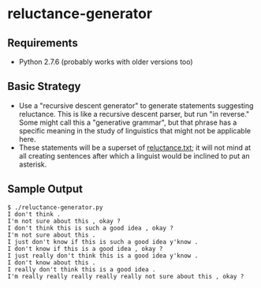 reluctance-generator
====================

Requirements
------------

*   Python 2.7.6 (probably works with older versions too)

Basic Strategy
--------------

*   Use a "recursive descent generator" to generate statements suggesting
    reluctance.  This is like a recursive descent parser, but run "in reverse."
    Some might call this a "generative grammar", but that phrase has a specific
    meaning in the study of linguistics that might not be applicable here.
*   These statements will be a superset of
    [reluctance.txt](../generic-corpora/reluctance.txt);
    it will not mind at all creating sentences after which a linguist would
    be inclined to put an asterisk.

Sample Output
-------------

    $ ./reluctance-generator.py 
    I don't think .
    I'm not sure about this , okay ?
    I don't think this is such a good idea , okay ?
    I'm not sure about this .
    I just don't know if this is such a good idea y'know .
    I don't know if this is a good idea , okay ?
    I just really don't think this is a good idea y'know .
    I don't know about this .
    I really don't think this is a good idea .
    I'm really really really really really not sure about this , okay ?
